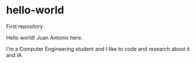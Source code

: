# hello-world
First repository

Hello world! Juan Antonio here.

I'm a Computer Engineering student and I like to code and research about it and IA
